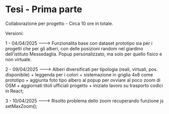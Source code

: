 # Tesi - Prima parte

Collaborazione per progetto - Circa 10 ore in totale.

Versioni:

1 - 04/04/2025 ---> Funzionalita base con dataset prototipo sia per i progetti che per gli alberi, con delle posizioni random nel giardino dell'istituto Messedaglia. Popup personalizzato, ma solo per quello fisico e non virtuale.

2 - 09/04/2025 ---> Alberi diversificati per tipologia (reali, virtuali, pos. disponibile) + leggenda per i colori + sistemazione in griglia 4x8 come prototipo +
aggiunta foto tipo albero al popup per ovviare al poco zoom di OSM + aggiornati titoli ufficiali progetto + iniziato lavoro su trasporto codici in React;

3 - 10/04/2025 ---> Risolto problema dello zoom recuperando funzione js setMaxZoom();
